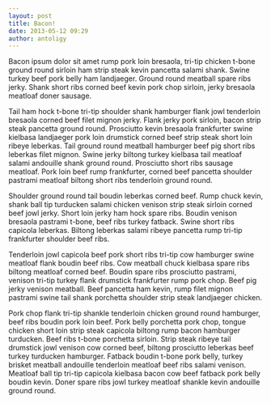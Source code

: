 ```yaml
---
layout: post
title: Bacon!
date: 2013-05-12 09:29
author: antoligy
---
```


Bacon ipsum dolor sit amet rump pork loin bresaola, tri-tip chicken t-bone ground round sirloin ham strip steak kevin pancetta salami shank. Swine turkey beef pork belly ham landjaeger. Ground round meatball spare ribs jerky. Shank short ribs corned beef kevin pork chop sirloin, jerky bresaola meatloaf doner sausage.

Tail ham hock t-bone tri-tip shoulder shank hamburger flank jowl tenderloin bresaola corned beef filet mignon jerky. Flank jerky pork sirloin, bacon strip steak pancetta ground round. Prosciutto kevin bresaola frankfurter swine kielbasa landjaeger pork loin drumstick corned beef strip steak short loin ribeye leberkas. Tail ground round meatball hamburger beef pig short ribs leberkas filet mignon. Swine jerky biltong turkey kielbasa tail meatloaf salami andouille shank ground round. Prosciutto short ribs sausage meatloaf. Pork loin beef rump frankfurter, corned beef pancetta shoulder pastrami meatloaf biltong short ribs tenderloin ground round.

Shoulder ground round tail boudin leberkas corned beef. Rump chuck kevin, shank ball tip turducken salami chicken venison strip steak sirloin corned beef jowl jerky. Short loin jerky ham hock spare ribs. Boudin venison bresaola pastrami t-bone, beef ribs turkey fatback. Swine short ribs capicola leberkas. Biltong leberkas salami ribeye pancetta rump tri-tip frankfurter shoulder beef ribs.

Tenderloin jowl capicola beef pork short ribs tri-tip cow hamburger swine meatloaf flank boudin beef ribs. Cow meatball chuck kielbasa spare ribs biltong meatloaf corned beef. Boudin spare ribs prosciutto pastrami, venison tri-tip turkey flank drumstick frankfurter rump pork chop. Beef pig jerky venison meatball. Beef pancetta ham kevin, rump filet mignon pastrami swine tail shank porchetta shoulder strip steak landjaeger chicken.

Pork chop flank tri-tip shankle tenderloin chicken ground round hamburger, beef ribs boudin pork loin beef. Pork belly porchetta pork chop, tongue chicken short loin strip steak capicola biltong rump bacon hamburger turducken. Beef ribs t-bone porchetta sirloin. Strip steak ribeye tail drumstick jowl venison cow corned beef, biltong prosciutto leberkas beef turkey turducken hamburger. Fatback boudin t-bone pork belly, turkey brisket meatball andouille tenderloin meatloaf beef ribs salami venison. Meatloaf ball tip tri-tip capicola kielbasa bacon cow beef fatback pork belly boudin kevin. Doner spare ribs jowl turkey meatloaf shankle kevin andouille ground round.